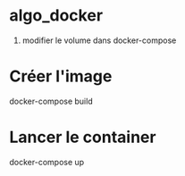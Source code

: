 # algo_docker

1. modifier le volume dans docker-compose

# Créer l'image
docker-compose build
# Lancer le container
docker-compose up
